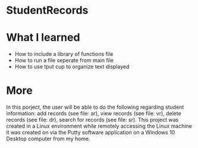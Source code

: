 # StudentRecords


# What I learned
* How to include a library of functions file
* How to run a file seperate from main file
* How to use tput cup to organize text displayed

# More
In this porject, the user will be able to do the following regarding student information: add records (see file: ar), view records (see file: vr), delete records (see file: dr), search for records (see file: sr). This project was created in a Linux environment while remotely accessing the Linux machine it was created on via the Putty software application on a Windows 10 Desktop computer from my home.
